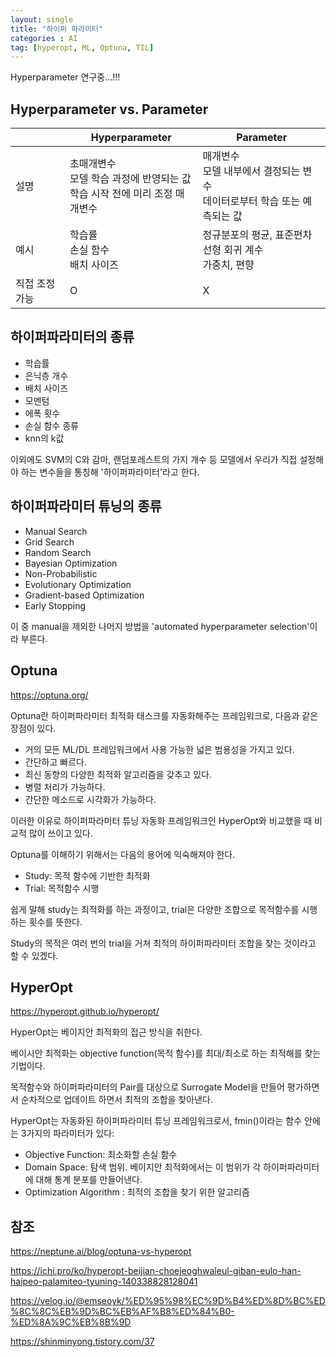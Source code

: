 ```yaml
---
layout: single
title: "하이퍼 파라미터"
categories : AI
tag: [hyperopt, ML, Optuna, TIL]
---
```


Hyperparameter 연구중...!!!

## Hyperparameter vs. Parameter

||Hyperparameter|Parameter|
|--|--|--|
|설명|초매개변수<br>모델 학습 과정에 반영되는 값<br>학습 시작 전에 미리 조정	매개변수|매개변수<br>모델 내부에서 결정되는 변수<br>데이터로부터 학습 또는 예측되는 값|
|예시|학습률<br>손실 함수<br>배치 사이즈|정규분포의 평균, 표준편차<br>선형 회귀 계수<br>가중치, 편향|
|직접 조정 가능|O|X|

## 하이퍼파라미터의 종류
- 학습률
- 은닉층 개수
- 배치 사이즈
- 모멘텀
- 에폭 횟수
- 손실 함수 종류
- knn의 k값

이외에도 SVM의 C와 감마, 랜덤포레스트의 가지 개수 등 모델에서 우리가 직접 설정해야 하는 변수들을 통칭해 '하이퍼파라미터'라고 한다.

## 하이퍼파라미터 튜닝의 종류

- Manual Search
- Grid Search
- Random Search
- Bayesian Optimization
- Non-Probabilistic
- Evolutionary Optimization
- Gradient-based Optimization
- Early Stopping

이 중 manual을 제외한 나머지 방법을 'automated hyperparameter selection'이라 부른다.

## Optuna

https://optuna.org/

Optuna란 하이퍼파라미터 최적화 태스크를 자동화해주는 프레임워크로, 다음과 같은 장점이 있다.

- 거의 모든 ML/DL 프레임워크에서 사용 가능한 넓은 범용성을 가지고 있다.
- 간단하고 빠르다.
- 최신 동향의 다양한 최적화 알고리즘을 갖추고 있다.
- 병렬 처리가 가능하다.
- 간단한 메소드로 시각화가 가능하다.

이러한 이유로 하이퍼파라미터 튜닝 자동화 프레임워크인 HyperOpt와 비교했을 때 비교적 많이 쓰이고 있다.

Optuna를 이해하기 위해서는 다음의 용어에 익숙해져야 한다.

- Study: 목적 함수에 기반한 최적화
- Trial: 목적함수 시행

쉽게 말해 study는 최적화를 하는 과정이고, trial은 다양한 조합으로 목적함수를 시행하는 횟수를 뜻한다.

Study의 목적은 여러 번의 trial을 거쳐 최적의 하이퍼파라미터 조합을 찾는 것이라고 할 수 있겠다.

## HyperOpt

https://hyperopt.github.io/hyperopt/

HyperOpt는 베이지안 최적화의 접근 방식을 취한다.

베이시안 최적화는 objective function(목적 함수)를 최대/최소로 하는 최적해를 찾는 기법이다.

목적함수와 하이퍼파라미터의 Pair를 대상으로 Surrogate Model을 만들어 평가하면서 순차적으로 업데이트 하면서 최적의 조합을 찾아낸다.

HyperOpt는 자동화된 하이퍼파라미터 튜닝 프레임워크로서, fmin()이라는 함수 안에는 3가지의 파라미터가 있다:

- Objective Function: 최소화할 손실 함수
- Domain Space: 탐색 범위. 베이지안 최적화에서는 이 범위가 각 하이퍼파라미터에 대해 통계 분포를 만들어낸다.
- Optimization Algorithm : 최적의 조합을 찾기 위한 알고리즘

## 참조

https://neptune.ai/blog/optuna-vs-hyperopt

https://ichi.pro/ko/hyperopt-beijian-choejeoghwaleul-giban-eulo-han-haipeo-palamiteo-tyuning-140338828128041

https://velog.io/@emseoyk/%ED%95%98%EC%9D%B4%ED%8D%BC%ED%8C%8C%EB%9D%BC%EB%AF%B8%ED%84%B0-%ED%8A%9C%EB%8B%9D

https://shinminyong.tistory.com/37
